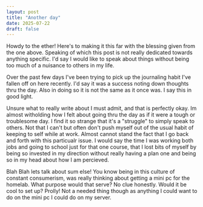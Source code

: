 ```yaml
---
layout: post 
title: "Another day"
date: 2025-07-22
draft: false
---
```


Howdy to the ether!
Here's to making it this far with the blessing given from the one above.
Speaking of which this post is not really dedicated towards anything specific.
I'd say I would like to speak about things without being too much of a nuisance to others in my life.

Over the past few days I've been trying to pick up the journaling habit I've fallen off on here recently.
I'd say it was a success noting down thoughts thru the day.
Also in doing so it is not the same as it once was.
I say this in good light.

Unsure what to really write about I must admit, and that is perfectly okay.
Im almost witholding how I felt about going thru the day as if it were a tough or troublesome day.
I find it so strange that it's a "struggle" to simply speak to others. 
Not that I can't but often don't push myself out of the usual habit of keeping to self while at work.
Almost cannot stand the fact that I go back and forth with this particualr issue.
I would say the time I was working both jobs and going to school just for that one course,
that I lost bits of myself by being so invested in my direction without really having a plan one
and being so in my head about how I am percieved.

Blah Blah lets talk about sum else!
You know being in this culture of constant consumerism, was really thinking about getting a mini pc for the homelab.
What purpose would that serve? No clue honestly.
Would it be cool to set up? Prolly!
Not a needed thing though as anything I could want to do on the mini pc I could do on my server.

